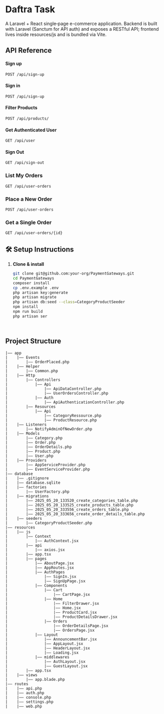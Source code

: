 # Daftra Task
A Laravel + React single‐page e-commerce application.
Backend is built with Laravel (Sanctum for API auth) and exposes a RESTful API; frontend lives inside resources/js and is bundled via Vite.

## API Reference

#### Sign up
```http
POST /api/sign-up
```

#### Sign in
```http
POST /api/sign-up
```

#### Filter Products
```http
POST /api/products/
```
 
#### Get Authenticated User
```http
GET /api/user
```
 
#### Sign Out
```http
GET /api/sign-out
```
 
### List My Orders
```http
GET /api/user-orders
```
 
### Place a New Order
```http
POST /api/user-orders
```
 
### Get a Single Order
```http
GET /api/user-orders/{id}
```
 

## 🛠️ Setup Instructions
1. **Clone & install**  
   ```bash
   git clone git@github.com:your-org/PaymentGateways.git
   cd PaymentGateways
   composer install
   cp .env.example .env
   php artisan key:generate
   php artisan migrate
   php artisan db:seed --class=CategoryProductSeeder
   npm install
   npm run build
   php artisan ser




## Project Structure
```
|—— app
|    |—— Events
|        |—— OrderPlaced.php
|    |—— Helper
|        |—— Common.php
|    |—— Http
|        |—— Controllers
|            |—— Api
|                |—— ApiDataController.php
|                |—— UserOrdersController.php
|            |—— Auth
|                |—— ApiAuthenticationController.php
|        |—— Resources
|            |—— Api
|                |—— CategoryRessource.php
|                |—— ProductResource.php
|    |—— Listeners
|        |—— NotifyAdminOfNewOrder.php
|    |—— Models
|        |—— Category.php
|        |—— Order.php
|        |—— OrderDetails.php
|        |—— Product.php
|        |—— User.php
|    |—— Providers
|        |—— AppServiceProvider.php
|        |—— EventServiceProvider.php
|—— database
|    |—— .gitignore
|    |—— database.sqlite
|    |—— factories
|        |—— UserFactory.php
|    |—— migrations
|        |—— 2025_05_20_133520_create_categories_table.php
|        |—— 2025_05_20_133525_create_products_table.php
|        |—— 2025_05_20_333556_create_orders_table.php
|        |—— 2025_05_20_333656_create_order_details_table.php
|    |—— seeders
|        |—— CategoryProductSeeder.php
|—— resources
|    |—— js
|        |—— Context
|            |—— AuthContext.jsx
|        |—— api
|            |—— axios.jsx
|        |—— app.tsx
|        |—— pages
|            |—— AboutPage.jsx
|            |—— AppRoutes.jsx
|            |—— AuthPages
|                |—— SignIn.jsx
|                |—— SignUpPage.jsx
|            |—— Components
|                |—— Cart
|                    |—— CartPage.jsx
|                |—— Home
|                    |—— FilterDrawer.jsx
|                    |—— Home.jsx
|                    |—— ProductCard.jsx
|                    |—— ProductDetailsDrawer.jsx
|                |—— Orders
|                    |—— OrderDetailsPage.jsx
|                    |—— OrdersPage.jsx
|            |—— Layout
|                |—— AnnouncementBar.jsx
|                |—— AppLayout.jsx
|                |—— HeaderLayout.jsx
|                |—— Loading.jsx
|            |—— middlewares
|                |—— AuthLayout.jsx
|                |—— GuestLayout.jsx
|        |—— app.tsx
|    |—— views
|        |—— app.blade.php
|—— routes
|    |—— api.php
|    |—— auth.php
|    |—— console.php
|    |—— settings.php
|    |—— web.php

